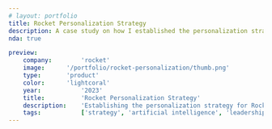 ```yaml
---
# layout: portfolio
title: Rocket Personalization Strategy
description: A case study on how I established the personalization strategy for Rocket Companies.
nda: true

preview:
    company:        'rocket'
    image:      '/portfolio/rocket-personalization/thumb.png'
    type:       'product'
    color:      'lightcoral'
    year:           '2023'
    title:          'Rocket Personalization Strategy'
    description:    'Establishing the personalization strategy for Rocket Companies.'
    tags:           ['strategy', 'artificial intelligence', 'leadership', 'personalization']
---
```


<script setup>
    import { useData } from 'vitepress'
    import PortfolioPage from '@components/PortfolioPage';
    const { frontmatter } = useData()
</script>

<PortfolioPage :pcolor="frontmatter.preview.color" :nda="frontmatter.nda">
    <template v-slot:title>{{ frontmatter.title }}</template>
    <template v-slot:year>{{ frontmatter.preview.year }}</template>
    <template v-slot:company>Rocket Mortgage</template>
    <template v-slot:hero>
      <img src="/portfolio/rocket-personalization/thumb.png">
    </template>
    <template v-slot:challenge>
      <p>Large financial decisions are a very personal thing. Through research, we knew that clients desired a personal experience, expected that their experience was personals, and assumed that it was. However, we also knew that Rocket was known as "The Big Red Machine" where everyone is treated like a number. We also knew that personalized experiences contribute to higher revenues and increased trust especcially for fintech.</p>
      <p>Our goal was to enable personalization at scale so that we could:</p>
      <ul>
        <li>Provide better service and experiences.</li>
        <li>Meet client expectations.</li>
        <li>Increase profit in a down mortgage market and in the long term.</li>
      </ul>
    </template>
    <template v-slot:outcome>
      <p>We established the company-wide strategy for personalization in 2023.</p>
      <p>This strategy impacts every aspect of the business that has a client-facing experience including:</p>
      <ul>
        <li>Product</li>
        <li>Marketing</li>
        <li>Artificial Intelligence</li>
        <li>Banking</li>
        <li>Design</li>
        <li>Engineering</li>
      </ul>
      <p>This was such a success and such an important part of Rocket's future that it became a top company priority in 2024. A new organization was formed around this priority to give it the resources it needs to become a durable and high-impact reality.</p>
    </template>
    <template v-slot:process>
      <p>This was a large, cross-functional effort that myself and a PM spearheaded. We dove through the organization to understand what personalization is happening, at what capacity, the results it drives, and what technology is enabling it. Once we identified the solution, I crafted the high-level strategy, paired it with a durable roadmap, and through effective storytelling built concensus around it at the senior leader levels.</p>
    </template>
</PortfolioPage>